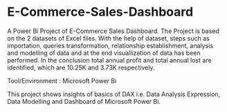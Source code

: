 # E-Commerce-Sales-Dashboard
A Power Bi Project of E-Commerce Sales Dashboard. 
The Project is based on the 2 datasets of Excel files. With the help of dataset, steps such as importation, queries transformation, relationship establishment, analysis and modelling of data and at the end visuallization of data has been performed. In the conclusion total annual profit and total annual lost are identified, which are 10.25K and 3.73K respectively. 

Tool/Environment : Microsoft Power Bi

This project shows insights of basics of DAX i.e. Data Analysis Expression, Data Modelling and Dashboard of Microsoft Power Bi. 

